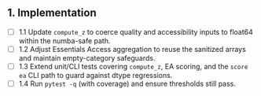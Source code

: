 ## 1. Implementation
- [ ] 1.1 Update `compute_z` to coerce quality and accessibility inputs to float64 within the numba-safe path.
- [ ] 1.2 Adjust Essentials Access aggregation to reuse the sanitized arrays and maintain empty-category safeguards.
- [ ] 1.3 Extend unit/CLI tests covering `compute_z`, EA scoring, and the `score ea` CLI path to guard against dtype regressions.
- [ ] 1.4 Run `pytest -q` (with coverage) and ensure thresholds still pass.
